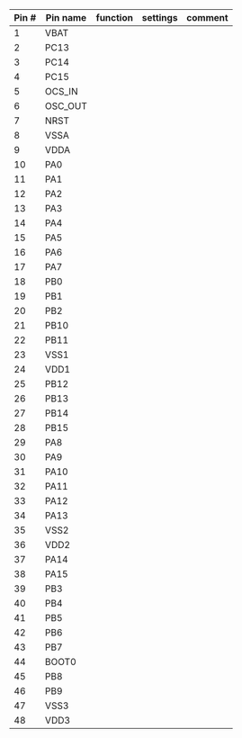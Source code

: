 |   Pin #   |   Pin name    |   function   |   settings   |   comment    |
| --------- | ------------- | ------------ | ------------ | ------------ |
| 1         | VBAT          |              |              |              |
| 2         | PC13          |              |              |              |
| 3         | PC14          |              |              |              |
| 4         | PC15          |              |              |              |
| 5         | OCS_IN        |              |              |              |
| 6         | OSC_OUT       |              |              |              |
| 7         | NRST          |              |              |              |
| 8         | VSSA          |              |              |              |
| 9         | VDDA          |              |              |              |
| 10        | PA0           |              |              |              |
| 11        | PA1           |              |              |              |
| 12        | PA2           |              |              |              |
| 13        | PA3           |              |              |              |
| 14        | PA4           |              |              |              |
| 15        | PA5           |              |              |              |
| 16        | PA6           |              |              |              |
| 17        | PA7           |              |              |              |
| 18        | PB0           |              |              |              |
| 19        | PB1           |              |              |              |
| 20        | PB2           |              |              |              |
| 21        | PB10          |              |              |              |
| 22        | PB11          |              |              |              |
| 23        | VSS1          |              |              |              |
| 24        | VDD1          |              |              |              |
| 25        | PB12          |              |              |              |
| 26        | PB13          |              |              |              |
| 27        | PB14          |              |              |              |
| 28        | PB15          |              |              |              |
| 29        | PA8           |              |              |              |
| 30        | PA9           |              |              |              |
| 31        | PA10          |              |              |              |
| 32        | PA11          |              |              |              |
| 33        | PA12          |              |              |              |
| 34        | PA13          |              |              |              |
| 35        | VSS2          |              |              |              |
| 36        | VDD2          |              |              |              |
| 37        | PA14          |              |              |              |
| 38        | PA15          |              |              |              |
| 39        | PB3           |              |              |              |
| 40        | PB4           |              |              |              |
| 41        | PB5           |              |              |              |
| 42        | PB6           |              |              |              |
| 43        | PB7           |              |              |              |
| 44        | BOOT0         |              |              |              |
| 45        | PB8           |              |              |              |
| 46        | PB9           |              |              |              |
| 47        | VSS3          |              |              |              |
| 48        | VDD3          |              |              |              |
